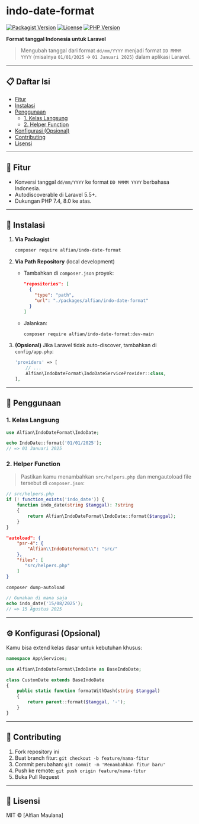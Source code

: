 # indo-date-format

[![Packagist Version](https://img.shields.io/packagist/v/alfian/indo-date-format.svg)](https://packagist.org/packages/alfian/indo-date-format)
[![License](https://img.shields.io/packagist/l/alfian/indo-date-format.svg)](LICENSE)
[![PHP Version](https://img.shields.io/packagist/php-v/alfian/indo-date-format.svg)](https://www.php.net)

**Format tanggal Indonesia untuk Laravel**

> Mengubah tanggal dari format `dd/mm/YYYY` menjadi format `DD MMMM YYYY` (misalnya `01/01/2025` → `01 Januari 2025`) dalam aplikasi Laravel.

---

## 📋 Daftar Isi

- [Fitur](#-fitur)
- [Instalasi](#-instalasi)
- [Penggunaan](#-penggunaan)
  - [1. Kelas Langsung](#1-kelas-langsung)
  - [2. Helper Function](#2-helper-function)
- [Konfigurasi (Opsional)](#-konfigurasi-opsional)
- [Contributing](#contributing)
- [Lisensi](#lisensi)

---

## 🚀 Fitur

- Konversi tanggal `dd/mm/YYYY` ke format `DD MMMM YYYY` berbahasa Indonesia.
- Autodiscoverable di Laravel 5.5+.
- Dukungan PHP 7.4, 8.0 ke atas.

---

## 🔧 Instalasi

1. **Via Packagist**

   ```bash
   composer require alfian/indo-date-format
   ```

2. **Via Path Repository** (local development)

   - Tambahkan di `composer.json` proyek:
     ```json
     "repositories": [
       {
         "type": "path",
         "url": "./packages/alfian/indo-date-format"
       }
     ]
     ```
   - Jalankan:
     ```bash
     composer require alfian/indo-date-format:dev-main
     ```

3. **(Opsional)** Jika Laravel tidak auto-discover, tambahkan di `config/app.php`:
   ```php
   'providers' => [
       // ...
       Alfian\IndoDateFormat\IndoDateServiceProvider::class,
   ],
   ```

---

## 📖 Penggunaan

### 1. Kelas Langsung

```php
use Alfian\IndoDateFormat\IndoDate;

echo IndoDate::format('01/01/2025');
// => 01 Januari 2025
```

### 2. Helper Function

> Pastikan kamu menambahkan `src/helpers.php` dan mengautoload file tersebut di `composer.json`:

```php
// src/helpers.php
if (! function_exists('indo_date')) {
    function indo_date(string $tanggal): ?string
    {
        return Alfian\IndoDateFormat\IndoDate::format($tanggal);
    }
}
```

```json
"autoload": {
    "psr-4": {
        "Alfian\\IndoDateFormat\\": "src/"
    },
    "files": [
       "src/helpers.php"
    ]
}
```

```bash
composer dump-autoload
```

```php
// Gunakan di mana saja
echo indo_date('15/08/2025');
// => 15 Agustus 2025
```

---

## ⚙️ Konfigurasi (Opsional)

Kamu bisa extend kelas dasar untuk kebutuhan khusus:

```php
namespace App\Services;

use Alfian\IndoDateFormat\IndoDate as BaseIndoDate;

class CustomDate extends BaseIndoDate
{
    public static function formatWithDash(string $tanggal)
    {
        return parent::format($tanggal, '-');
    }
}
```

---

## 🤝 Contributing

1. Fork repository ini
2. Buat branch fitur: `git checkout -b feature/nama-fitur`
3. Commit perubahan: `git commit -m 'Menambahkan fitur baru'`
4. Push ke remote: `git push origin feature/nama-fitur`
5. Buka Pull Request

---

## 📄 Lisensi

MIT © [Alfian Maulana]
